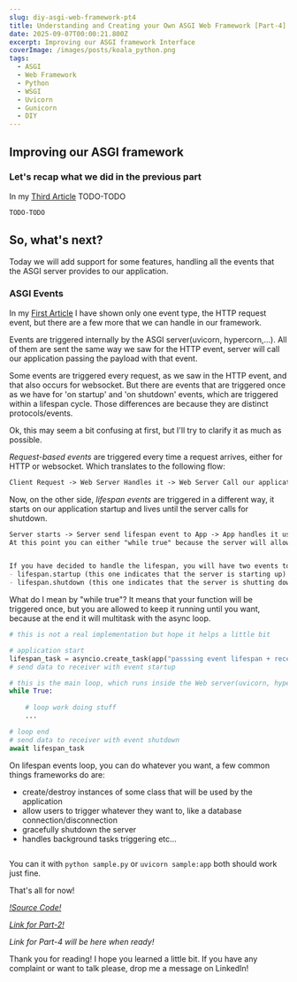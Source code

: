 ```yaml
---
slug: diy-asgi-web-framework-pt4
title: Understanding and Creating your Own ASGI Web Framework [Part-4]
date: 2025-09-07T00:00:21.800Z
excerpt: Improving our ASGI framework Interface
coverImage: /images/posts/koala_python.png
tags:
  - ASGI
  - Web Framework
  - Python
  - WSGI
  - Uvicorn
  - Gunicorn
  - DIY
---
```


<script>
  import CodeBlock from "$lib/components/molecules/CodeBlock.svelte";
</script>
## Improving our ASGI framework

### Let's recap what we did in the previous part

In my [Third Article](/diy-asgi-web-framework-pt3) TODO-TODO

<CodeBlock lang="md"> 

```md
TODO-TODO
```

</CodeBlock>

## So, what's next?

Today we will add support for some features, handling all the events that the ASGI server provides to our application.

### ASGI Events

In my [First Article](/diy-asgi-web-framework) I have shown only one event type, the HTTP request event, but there are a few more that we can handle in our framework.

Events are triggered internally by the ASGI server(uvicorn, hypercorn,...). All of them are sent the same way we saw for the HTTP event, server will call our application passing the payload with that event.

Some events are triggered every request, as we saw in the HTTP event, and that also occurs for websocket. But there are events that are triggered once as we have for 'on startup' and 'on shutdown' events, which are triggered within a lifespan cycle.
Those differences are because they are distinct protocols/events.

Ok, this may seem a bit confusing at first, but I'll try to clarify it as much as possible.

*Request-based events* are triggered every time a request arrives, either for HTTP or websocket. Which translates to the following flow:

<CodeBlock lang="markdown">


```md
Client Request -> Web Server Handles it -> Web Server Call our application -> Our Application handles it using the __call__ method (Entry Point)
```

</CodeBlock>

Now, on the other side, *lifespan events* are triggered in a different way, it starts on our application startup and lives until the server calls for shutdown.

<CodeBlock lang="markdown">


```md
Server starts -> Server send lifespan event to App -> App handles it using the __call__ method (Entry Point)
At this point you can either "while true" because the server will allow your function runs until the server needs to shut down, or you can just return and do nothing.


If you have decided to handle the lifespan, you will have two events to handle within the lifespan cycle:
- lifespan.startup (this one indicates that the server is starting up)
- lifespan.shutdown (this one indicates that the server is shutting down)
```

</CodeBlock>

What do I mean by "while true"? It means that your function will be triggered once, but you are allowed to keep it running until you want, because at the end it will multitask with the async loop.

<CodeBlock lang="python" filename="lifespan_sample.py">


```python
# this is not a real implementation but hope it helps a little bit

# application start
lifespan_task = asyncio.create_task(app("passsing event lifespan + receiver method"))
# send data to receiver with event startup

# this is the main loop, which runs inside the Web server(uvicorn, hypercorn,...)
while True:
    
    # loop work doing stuff
    ...

# loop end
# send data to receiver with event shutdown
await lifespan_task
```

</CodeBlock>


On lifespan events loop, you can do whatever you want, a few common things frameworks do are:
- create/destroy instances of some class that will be used by the application
- allow users to trigger whatever they want to, like a database connection/disconnection
- gracefully shutdown the server
- handles background tasks triggering
etc...



<CodeBlock lang="python" filename="asgi/http_responses.py">

```python

```

</CodeBlock>




You can it with `python sample.py` or `uvicorn sample:app` both should work just fine.

That's all for now!

*[!Source Code!](https://github.com/teod-sh/diy_asgi_framework)*

*[Link for Part-2!](/diy-asgi-web-framework-pt2)*

*Link for Part-4 will be here when ready!*

Thank you for reading! I hope you learned a little bit. If you have any complaint or want to talk please, drop me a message on LinkedIn!